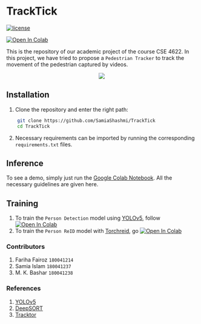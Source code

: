 # TrackTick
[![license](https://img.shields.io/github/license/mashape/apistatus.svg)](LICENSE)

[![Open In Colab](https://colab.research.google.com/assets/colab-badge.svg)](https://colab.research.google.com/drive/1_tc20aOIdlAza0szHfwP7wQ09QDnhk7z?usp=sharing)

This is the repository of our academic project of the course CSE 4622. In this project, we have tried to propose a `Pedestrian Tracker` to track the movement of the pedestrian captured by videos. 
<p align="center"> <img src="sample.gif" class="center"/>

## Installation 

1. Clone the repository and enter the right path:
```bash
    git clone https://github.com/SamiaShashmi/TrackTick
    cd TrackTick
```
2. Necessary requirements can be imported by running the corresponding `requirements.txt` files.

## Inference
    
To see a demo, simply just run the [Google Colab Notebook](https://colab.research.google.com/drive/1_tc20aOIdlAza0szHfwP7wQ09QDnhk7z?usp=sharing). All the necessary guidelines are given here.

## Training
1. To train the `Person Detection` model using [YOLOv5](https://github.com/ultralytics/yolov5), follow [![Open In Colab](https://colab.research.google.com/assets/colab-badge.svg)](https://colab.research.google.com/drive/1M8I_SeZJO4_96ryfJdZhqp5H7qstRNw1?usp=sharing)
2. To train the `Person ReID` model with [Torchreid](https://github.com/KaiyangZhou/deep-person-reid), go [![Open In Colab](https://colab.research.google.com/assets/colab-badge.svg)](https://colab.research.google.com/drive/1UWBYe1BZnIFNvfQWJNDf2OZSEbd3SuYd#scrollTo=cRZ9exEO4WBP)

### Contributors
1. Fariha Fairoz `180041214`<br>
2. Samia Islam `180041237`<br>
3. M. K. Bashar `180041238`

### References
1. [YOLOv5](https://github.com/mikel-brostrom/Yolov5_DeepSort_OSNet.git)
2. [DeepSORT](https://github.com/nwojke/deep_sort)
3. [Tracktor](https://github.com/phil-bergmann/tracking_wo_bnw)
